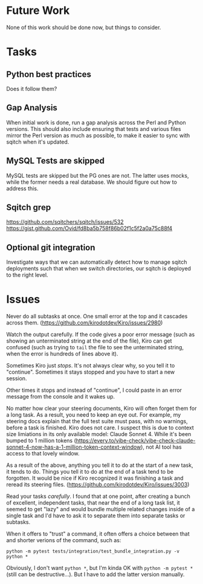 # Future Work

None of this work should be done now, but things to consider.

# Tasks

## Python best practices

Does it follow them?

## Gap Analysis

When initial work is done, run a gap analysis across the Perl and Python
versions. This should also include ensuring that tests and various files
mirror the Perl version as much as possible, to make it easier to sync with
sqitch when it's updated.

## MySQL Tests are skipped

MySQL tests are skipped but the PG ones are not. The latter uses mocks, while
the former needs a real database. We should figure out how to address this.

## Sqitch grep

https://github.com/sqitchers/sqitch/issues/532
https://gist.github.com/Ovid/fd8ba5b758f86b02f1c5f2a0a75c88f4

## Optional git integration

Investigate ways that we can automatically detect how to manage sqitch
deployments such that when we switch directories, our sqitch is deployed
to the right level.

# Issues

Never do all subtasks at once. One small error at the top and it cascades
across them. (https://github.com/kirodotdev/Kiro/issues/2980)

Watch the output carefully. If the code gives a poor error message (such as
showing an unterminated string at the end of the file), Kiro can get confused
(such as trying to `tail` the file to see the unterminated string, when the
error is hundreds of lines above it).

Sometimes Kiro just *stops*. It's not always clear why, so you tell it to
"continue". Sometimes it stays stopped and you have to start a new session.

Other times it stops and instead of "continue", I could paste in an error
message from the console and it wakes up.

No matter how clear your steering documents, Kiro will often forget them for a
long task. As a result, you need to keep an eye out. For example, my steering
docs explain that the full test suite must pass, with no warnings, before a
task is finished. Kiro does not care. I suspect this is due to context size
limiations in its only available model: Claude Sonnet 4. While it's been
bumped to 1 million tokens
(https://every.to/vibe-check/vibe-check-claude-sonnet-4-now-has-a-1-million-token-context-window),
not AI tool has access to that lovely window.

As a result of the above, anything you tell it to do at the start of a new
task, it tends to do. Things you tell it to do at the end of a task tend to be
forgotten. It would be nice if Kiro recognized it was finishing a task and
reread its steering files. (https://github.com/kirodotdev/Kiro/issues/3003)

Read your tasks *carefully*. I found that at one point, after creating a bunch
of excellent, independent tasks, that near the end of a long task list, it
seemed to get "lazy" and would bundle multiple related changes inside of a
single task and I'd have to ask it to separate them into separate tasks or
subtasks.

When it offers to "trust" a command, it often offers a choice between that and
shorter verions of the command, such as:

    python -m pytest tests/integration/test_bundle_integration.py -v
    python *

Obviously, I don't want `python *`, but I'm kinda OK with `python -m pytest *`
(still can be destructive...). But I have to add the latter version manually.
